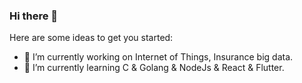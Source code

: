 ### Hi there 👋

Here are some ideas to get you started:

- 🔭 I’m currently working on Internet of Things, Insurance big data.
- 🌱 I’m currently learning C & Golang & NodeJs & React & Flutter.

<!--

Here are some ideas to get you started:

- 🔭 I’m currently working on ...
- 🌱 I’m currently learning ...
- 👯 I’m looking to collaborate on ...
- 🤔 I’m looking for help with ...
- 💬 Ask me about ...
- 📫 How to reach me: ...
- 😄 Pronouns: ...
- ⚡ Fun fact: ...
-->
